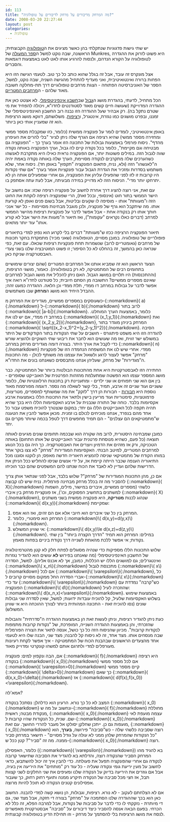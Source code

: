 ```yaml
---
id: 113
title: "מה המרחק מדיבורים על מרחק לדיבורים על טופולוגיה?"
date: 2008-03-20 22:27:44
layout: post
categories: 
  - טופולוגיה
---
```

יש שתי גישות פדגוגיות שנתקלתי בהן כאשר מציגים את ה<a href="http://he.wikipedia.org/wiki/%D7%98%D7%95%D7%A4%D7%95%D7%9C%D7%95%D7%92%D7%99%D7%94">טופולוגיה</a> הקבוצתית; הראשונה, שבה נוקט למשל ה<a href="http://www.amazon.com/Topology-2nd-James-Munkres/dp/0131816292">ספר המעולה</a> של Munkres, היא פשוט לזרוק את ההגדרה לטופולוגיה על הקורא הנדהם, ולנסות להרגיע אותו לאט לאט באמצעות דוגמאות והסברים.

אצל מונקרס זה עובד, אבל זה בגלל שהוא כותב כל כך טוב. לטעמי הגישה הזו היא הפחות ברורה ואינטואיטיבית, ואני מעדיף להתחיל מהגישה השניה, שבה נוקט, למשל, הספר של האוניברסיטה הפתוחה - הצגת מרחבים טופולוגיים דרך תת-מחלקה חשובה מאוד שלהם - ה<a href="http://he.wikipedia.org/wiki/%D7%9E%D7%A8%D7%97%D7%91_%D7%9E%D7%98%D7%A8%D7%99">מרחבים המטריים</a>.

הכל מתחיל, לדעתי, בהגדרת מושג ה<a href="http://he.wikipedia.org/wiki/%D7%92%D7%91%D7%95%D7%9C_%28%D7%9E%D7%AA%D7%9E%D7%98%D7%99%D7%A7%D7%94%29">גבול</a> שב<a href="http://he.wikipedia.org/wiki/%D7%97%D7%A9%D7%91%D7%95%D7%9F_%D7%90%D7%99%D7%A0%D7%A4%D7%99%D7%A0%D7%99%D7%98%D7%99%D7%A1%D7%99%D7%9E%D7%9C%D7%99">חשבון אינפיניטסימלי</a>. לא אצטט כאן את ההגדרה המדוייקת (שעושה חיים קשים מאוד לסטודנטים לחדו"א, ויכולה להפחיד את מי שטרם נתקל בה). רק אבהיר שעל ההגדרה הזו נבנה רוב החשבון האינפיניטסימלי של זמננו, ובפרט מושגים כמו נגזרת, אינטגרל, ו<a href="http://he.wikipedia.org/wiki/%D7%A8%D7%A6%D7%99%D7%A4%D7%95%D7%AA">רציפות</a>. משלושתם, דווקא מושג הרציפות הוא זה שמעניין אותי כאן ביותר.

באופן אינטואיטיבי, לומדים לומר על פונקציה ממשית (כלומר, כזו שמקבלת מספר ממשי ומחזירה מספר ממשי) שהיא רציפה אם הגרף שלה ניתן לציור "בלי להרים את העיפרון מהדף". ניסוח פורמלי באמצעות גבולות של התכונה הזו אומר בערך כך - "הפונקציה גם מבטיחה וגם מקיימת", כלומר בכל נקודה קיים לה גבול, וערך הפונקציה באותה נקודה שווה לגבול הזה. במילים פשוטות יותר, אם הפונקציה נראית כאילו היא מתקרבת לאנשהו כשהערכים שלה מתקרבים לנקודה מסויימת, הערך שלה באותה נקודה באמת יהיה ה"לאנשהו" הזה (ולא, נניח, פתאום הפונקציה "תקפוץ" באופן חד). ניסוח אחר, שלא משתמש בסדרות ומזכיר את הגדרת הגבול עבור פונקציות אומר בערך "אם שתי נקודות היו קרובות זו לזו לפני שהפעילו עליהן את הפונקציה, גם אחרי שמפעילים אותה הן לא יתרחקו יותר מדי". הניסוח הזה לא מדוייק במידה מבעיתה, אבל לעת עתה אסתפק בו.

עם זאת, אני רוצה להציג דרך אחרת לחשוב על פונקציה רציפה שכזו: אם נחשוב על הישר הממשי בתור חוט (אינסופי, ובכל זאת), הרי שפונקציה רציפה לוקחת את החוט הזה ו"מעוותת" אותו - מוסיפה לו שקעים ובליטות, אבל בשום פנים ואופן לא קורעת אותו. מה שיתקבל הוא גרף של פונקציה, ולכן מוגבל מבחינות מסויימות - כל ישר אנכי חותך אותו רק בנקודה אחת - אבל אפשר לדבר על פונקציות רציפות מהישר הממשי למרחב (דברים כאלו נקראים "עקומות"), ואז תיאור ה"מעוות את הישר אבל לא קורע אותו" עוד יותר מתאים.

תיאור הפונקציה הרציפה ככזו ש"מעוותת" דברים בלי לקרוע הוא נפוץ למדי בתיאורים פופולריים של טופולוגיה. במובן מסויים, הטופולוגיה (שאני מכיר) מתמקדת בחקר תכונות של מרחבים (גאומטריים לרוב) שנשמרות תחת פונקציות רציפות שכאלו. עם זאת, כפי שנראה כאן בהמשך, זה בהחלט לא כל הסיפור; זו פשוט המוטיבציה שלנו בשני צעדי האבסטרקציה שניקח כאן.

הצעד הראשון הוא זה שמביא אותנו אל המרחבים המטריים (שהם יצורים שימושיים בתחומים רבים של המתמטיקה, לא רק בטופולוגיה). כאמור, מושגי הרציפות, (וההתכנסות) היו תלויים במושג הגבול. האם ניתן להכליל את מושג הגבול למרחבים שאינם מספרים ממשיים? התשובה מן הסתם חיובית; כל סטודנט לחדו"א רואה איך אפשר לדבר על גבולות במרחב דו ממדי, תלת ממדי וכן הלאה. ההגדרה כמעט זהה; ההבדל היחיד הוא מושג ה<strong>מרחק</strong> שבו משתמשים.

כשעוסקים במספרים ממשיים, מגדירים את המרחק מ-{::nomarkdown}\( a\){:/nomarkdown} ל-{::nomarkdown}\( b\){:/nomarkdown} לרוב בתור {::nomarkdown}\( \|a-b\|\){:/nomarkdown}. כלומר, באמצעות הערך המוחלט. במרחב דו ממדי, אם יש לנו את {::nomarkdown}\( (x_1,y_1)\){:/nomarkdown} ואת {::nomarkdown}\( (x_2,y_2)\){:/nomarkdown}, המרחק ביניהן מוגדר בתור {::nomarkdown}\( \sqrt{(x_2-x_1)^2+(y_2-y_1)^2}\){:/nomarkdown}. הסיבה להגדרה הזו היא משפט פיתגורס - חושבים על שתי הנקודות בתור הקודקודים של היתר במשולש ישר זווית, ואז מה שעושים הוא לחבר את ריבועי שתי השוקיים ולהוציא שורש כדי לקבל את אורך היתר. בצורה דומה מגדירים מרחק במרחב {::nomarkdown}\( n\){:/nomarkdown} ממדי. אחרי שיש לנו את המשפחה הנחמדה הזו של פונקציות "מרחק" אפשר לעצור לרגע ולשאול את עצמנו מה משותף לכולן - מה התכונות ה"מגדירות" של מרחק, שעליהן אנחנו מתבססים כשאנחנו בונים את החדו"א.

החתירה הזו לאבסטרקטיות היא אחת מהתכונות הבולטות ביותר של המתמטיקה. כבר מושג המספר עצמו הוא הפשטה שמתעלמת מהזהות הפרטנית של האובייקט שסופרים - בין אם הוא שני תפוחים או שני ילדים - ומתעניינת רק בתכונות הרלוונטיות שלו, כלומר ששניים ועוד שניים זה ארבע, תמיד, בלי קשר לשאלה מה נספר. דוגמה מפורסמת מאוד נוספת היא <a href="http://he.wikipedia.org/wiki/%D7%97%D7%91%D7%95%D7%A8%D7%94">חבורות</a> - חבורות הן דרך "לזקק" את מה שמשותף למספרים, מטריצות, פרמוטציות, סימטריות ועוד מריעין בישין ולתאר את התכונות הללו באמצעות ארבע אקסיומות בלבד. כוחה של התורה שנבנית על ארבע האקסיומות הללו היא בכך שהיא תהיה תקפה לכל האובייקטים הללו גם יחד; במקום שנצטרך להוכיח משפט עבור כל אחד מהם בנפרד, אנחנו מוכיחים לכולם בו זמנית. מכאן אפשר להבין את הטענה ש"מתמטיקאים הם עצלנים" - הם תמיד מחפשים דרך לטפל בכמה שיותר מקרים גם יחד.

כמובן שמבחינה היסטורית, לרוב מה שקורה הוא שבכמה תחומים שונים מגיעים לאותה תוצאה (כל פעם, כשהיא מנוסחת פרטנית עבור האובייקטים של אותו התחום) באותה הטכניקה, ורק אז מזהים את הדמיון ויוצרים את האבסטרקציה. כך היה גם בכל הנוגע למרחבים המטריים, למיטב הבנתי. האקסיומות המגדירות "מרחק" לא צצו בוקר אחד במוחו הקודח של מתמטיקאי שניסה להמציא תיאוריה חדשה מאפס; הן לוקטו וסוננו מכל התיאוריה הענפה שכבר הייתה קיימת אז, על ידי אנשים שניסו להחליש ככל הניתן את הדרישות שלהם ועדיין לא לאבד את הכוח שנתנו להם המשפטים שהם כבר הוכיחו.

אם כן, מהן התכונות המגדירות של "מרחק"? שלוש בלבד, אבל לפני שנתאר אותן צריך להסביר מה זה בכלל מרחק מבחינה פורמלית. נניח שיש לנו קבוצה {::nomarkdown}\( X\){:/nomarkdown} כלשהי (מספרים ממשיים, איברים במישור, מילים, השמות למשתנים בתחשיב הפסוקים, וכו'), אז פונקציית מרחק בין איברי {::nomarkdown}\( X\){:/nomarkdown}, שנהוג לכנות <strong>מטריקה</strong>, היא פונקציה ממשית בשני משתנים {::nomarkdown}\( d(x,y)\){:/nomarkdown} שמקיימת:
<ol>
	<li>המרחק בין כל שני איברים הוא חיובי אלא אם הם זהים, ואז הוא אפס.</li>
	<li>המרחק הוא סימטרי, כלומר {::nomarkdown}\( d(x,y)=d(y,x)\){:/nomarkdown}.</li>
	<li>אי שוויון המשולש: {::nomarkdown}\( d(x,y)\le d(x,z)+d(z,y)\){:/nomarkdown}. במילים: המרחק הוא תמיד "הדרך הקצרה ביותר" בין שתי נקודות; אי אפשר ללכת מהאחת לשנייה דרך נקודת ביניים בפחות מאמץ.</li>
</ol>
שלוש התכונות הללו מספיקות כדי שנהיה מסוגלים לפתח חלק לא קטן מהטרמינולוגיה של החשבון האינפיניטסימלי (מה שאנחנו בפירוש <strong>לא</strong> עושים הוא להגדיר נגזרות ואינטגרלים; גם למושגים הללו יש הכללות, כמובן, אך לא אכנס אליהן). למשל, הסדרה {::nomarkdown}\( x_n\){:/nomarkdown} מתכנסת לגבול {::nomarkdown}\( x\){:/nomarkdown} אם לכל {::nomarkdown}\( \varepsilon\){:/nomarkdown}, כל אברי הסדרה החל ממקום מסויים קרובים ל-{::nomarkdown}\( x\){:/nomarkdown} עד כדי {::nomarkdown}\( \varepsilon\){:/nomarkdown} כש"קרבה" נמדדת עם הפונקציה {::nomarkdown}\( d\){:/nomarkdown} שהוזכרה לעיל: {::nomarkdown}\( d(x_n,x)&lt;\varepsilon\){:/nomarkdown}. באמצעות שימוש בשלוש האקסיומות שלעיל, קל להוכיח עובדות ידועות; למשל, שאין לסדרה שני גבולות שונים (נסו להוכיח זאת - התכונה המהותית ביותר לצורך ההוכחה היא אי שוויון המשולש).

כעת ניתן להגדיר רציפות, וניתן לעשות זאת הן באמצעות ההגדרה ה"סדרתית" והגבולות שהזכרתי, והן באמצעות ההגדרה השנייה, המופרכת, של "נקודות קרובות מתמפות לנקודות קרובות". מכיוון שהניסוח הזה כל כך כושל, אנסה לתאר את הצורה הפורמלית שבה מנסחים אותו. מצד אחד, זה לא ניסוח קל להבנה; מצד שני, הבנה שלו היא לטעמי אחד מהצעדים הראשונים שבהבנת הכוח של המתמטיקה - איך אפשר לקחת רעיונות מעורפלים למדי ולתרגם אותם למשהו קונקרטי ומדוייק מאוד.

אם, הבה ונקפוץ למים: פונקציה {::nomarkdown}\( f\){:/nomarkdown} היא רציפה בנקודה {::nomarkdown}\( x_0\){:/nomarkdown} אם לכל מספר ממשי {::nomarkdown}\( \varepsilon&gt;0\){:/nomarkdown} קיים מספר ממשי {::nomarkdown}\( \delta&gt;0\){:/nomarkdown} כך שאם {::nomarkdown}\( d(x,x_0)&lt;\delta\){:/nomarkdown} אז {::nomarkdown}\( d(f(x),f(x_0))&lt;\varepsilon\){:/nomarkdown}.

אמא'לה?

המצב לא כל כך נורא. הרעיון הוא כדלהלן: נסתכל בנקודה {::nomarkdown}\( x_0\){:/nomarkdown} ונחשוב על מה ש-{::nomarkdown}\( f\){:/nomarkdown} מחוללת מנקודת מבטה; ראשית, {::nomarkdown}\( x_0\){:/nomarkdown} עצמה מועפת לאי שם. שנית, כל הנקודות שהיו קרובות ל-{::nomarkdown}\( x_0\){:/nomarkdown} מועפות גם כן. ייתכן שחלקן יסולקו אל מעבר להררי החושך. עם זאת, {::nomarkdown}\( x_0\){:/nomarkdown} רוצה שסביבה כלשהי שלה - כש"סביבה" פירושה, <strong>בערך</strong>, הוא "כל הנקודות שהמרחק שלהן ממני לא עולה על גודל מסויים" - תישאר במרחק סביר ממנה. מה זה "סביר"? קטן ככל ש-{::nomarkdown}\( x_0\){:/nomarkdown} רוצה.

כלומר, האפסילון ({::nomarkdown}\( \varepsilon\){:/nomarkdown}) בא להגיד מהו המרחק הסביר שהנקודה רוצה, והדלתא בא להגדיר את הסביבה שתישאר קרובה לנקודה גם אחרי שהפונקציה תפעל את פעולתה. כדי להבין איך זה יכול להשתבש, כדאי לחשוב על מעין יריעת גומי ונקודה שעליה - כל עוד רק "מותחים" את היריעה אין בעיה, אבל אם גוזרים את היריעה בדיוק על הנקודה שלנו ומעיפים את שני החלקים לשני קצוות תבל, אז חצי מכל סביבה של הנקודה תיקרע ממנה ותועף רחוק רחוק, כך שעבור אפסילונים קטנים הנקודה לא תוכל להיות מרוצה.

אם לא הצלחתם לעקוב - לא נורא. רציפות, וגבולות, הן נושא קשה למדי להבנה. החשוב כאן הוא בכך שההגדרה שלנו הסתמכה על "מרחק" בצורה די חזקה, אבל מצד שני, גם די מיותרת - נזקקתי לו כדי לדבר על סביבות של נקודות, אבל למרבה הפלא, זה כלל לא הכרחי. בפעם הבאה אנסה להסביר כיצד דיבורים על "סביבה" אבסטרקטית מאפשרים לנסח את מושג הרציפות בלי להסתמך על מרחק - וזו תחילת הדיון בטופולוגיה קבוצתית.
